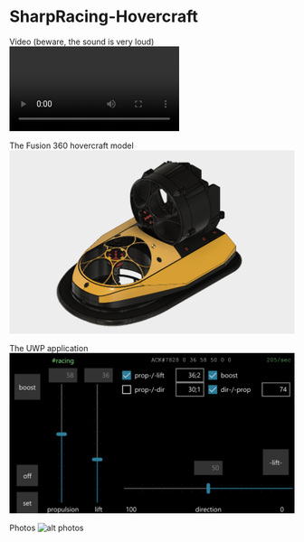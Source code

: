 # SharpRacing-Hovercraft

Video (beware, the sound is very loud)
![sharpracing hovercraft.mp4](https://raw.githubusercontent.com/cmanoliu/SharpRacing-Hovercraft/master/sharpracing%20hovercraft.mp4)

The Fusion 360 hovercraft model
[![alt hovercraft model](https://raw.githubusercontent.com/cmanoliu/SharpRacing-Hovercraft/master/hovercraft_fusion360.png)](http://a360.co/2DDNwru)

The UWP application 
![alt windows phone app](https://raw.githubusercontent.com/cmanoliu/SharpRacing-Hovercraft/master/windows_phone_app.png)

Photos
![alt photos](https://raw.githubusercontent.com/cmanoliu/SharpRacing-Hovercraft/master/sharpracing%20hovercraft.PNG)
